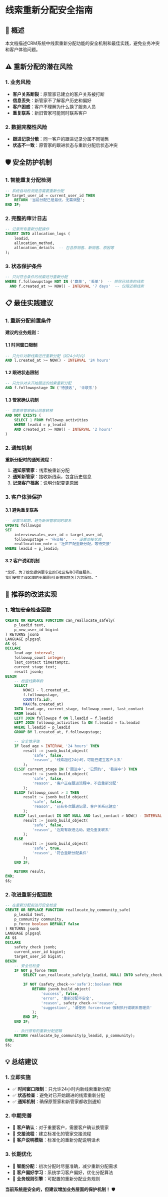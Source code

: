 # 线索重新分配安全指南

## 🎯 概述

本文档描述CRM系统中线索重新分配功能的安全机制和最佳实践，避免业务冲突和客户体验问题。

## ⚠️ 重新分配的潜在风险

### 1. 业务风险
- **客户关系断裂**：原管家已建立的客户关系被打断
- **信息丢失**：新管家不了解客户历史和偏好
- **客户困惑**：客户不理解为什么换了服务人员
- **重复联系**：新旧管家可能同时联系客户

### 2. 数据完整性风险
- **跟进记录分散**：同一客户的跟进记录分属不同销售
- **状态不一致**：原管家的跟进状态与重新分配后状态冲突

## 🛡️ 安全防护机制

### 1. 智能重复分配检测
```sql
-- 系统自动检测是否需要重新分配
IF target_user_id = current_user_id THEN
    RETURN '当前分配已是最优，无需调整';
END IF;
```

### 2. 完整的审计日志
```sql
-- 记录所有重新分配操作
INSERT INTO allocation_logs (
    leadid, 
    allocation_method,
    allocation_details  -- 包含原销售、新销售、原因等
);
```

### 3. 状态保护条件
```sql
-- 只对符合条件的线索进行重新分配
WHERE f.followupstage NOT IN ('赢单', '丢单')  -- 排除已结束的线索
  AND f.created_at >= NOW() - INTERVAL '7 days'  -- 仅限近期线索
```

## 📋 最佳实践建议

### 1. 重新分配前置条件
**建议的业务规则：**

#### 1.1 时间窗口限制
```sql
-- 只允许对新线索进行重新分配（如24小时内）
AND l.created_at >= NOW() - INTERVAL '24 hours'
```

#### 1.2 跟进状态限制
```sql
-- 只允许对未开始跟进的线索重新分配
AND f.followupstage IN ('待接收', '未联系')
```

#### 1.3 管家确认机制
```sql
-- 需要原管家确认同意转移
AND NOT EXISTS (
    SELECT 1 FROM followup_activities 
    WHERE leadid = p_leadid 
    AND created_at >= NOW() - INTERVAL '2 hours'
)
```

### 2. 通知机制
**重新分配时的通知流程：**

1. **通知原管家**：线索被重新分配
2. **通知新管家**：接收新线索，包含历史信息
3. **记录客户档案**：说明分配变更原因

### 3. 客户体验保护

#### 3.1 避免重复联系
```sql
-- 设置冷却期，避免新旧管家同时联系
UPDATE followups 
SET 
    interviewsales_user_id = target_user_id,
    followupstage = '待交接',  -- 设置交接状态
    reallocation_note = '社区匹配重新分配，等待交接'
WHERE leadid = p_leadid;
```

#### 3.2 客户说明机制
```
"您好，为了给您提供更专业的[社区名称]项目服务，
我们安排了该区域的专属顾问[新管家姓名]为您服务。"
```

## 🔧 推荐的改进实现

### 1. 增加安全检查函数
```sql
CREATE OR REPLACE FUNCTION can_reallocate_safely(
    p_leadid text,
    p_new_user_id bigint
) RETURNS jsonb
LANGUAGE plpgsql
AS $$
DECLARE
    lead_age interval;
    followup_count integer;
    last_contact timestamptz;
    current_stage text;
    result jsonb;
BEGIN
    -- 检查线索年龄
    SELECT 
        NOW() - l.created_at,
        f.followupstage,
        COUNT(fa.id),
        MAX(fa.created_at)
    INTO lead_age, current_stage, followup_count, last_contact
    FROM leads l
    LEFT JOIN followups f ON l.leadid = f.leadid
    LEFT JOIN followup_activities fa ON f.leadid = fa.leadid
    WHERE l.leadid = p_leadid
    GROUP BY l.created_at, f.followupstage;
    
    -- 安全性评估
    IF lead_age > INTERVAL '24 hours' THEN
        result := jsonb_build_object(
            'safe', false,
            'reason', '线索超过24小时，可能已建立客户关系'
        );
    ELSIF current_stage IN ('跟进中', '已预约', '看房中') THEN
        result := jsonb_build_object(
            'safe', false,
            'reason', '客户正在跟进流程中，不宜重新分配'
        );
    ELSIF followup_count > 3 THEN
        result := jsonb_build_object(
            'safe', false,
            'reason', '已有多次跟进记录，客户关系已建立'
        );
    ELSIF last_contact IS NOT NULL AND last_contact > NOW() - INTERVAL '2 hours' THEN
        result := jsonb_build_object(
            'safe', false,
            'reason', '近期有跟进活动，避免重复联系'
        );
    ELSE
        result := jsonb_build_object(
            'safe', true,
            'reason', '符合重新分配条件'
        );
    END IF;
    
    RETURN result;
END;
$$;
```

### 2. 改进重新分配函数
```sql
-- 在重新分配前进行安全检查
CREATE OR REPLACE FUNCTION reallocate_by_community_safe(
    p_leadid text,
    p_community community,
    p_force boolean DEFAULT false
) RETURNS jsonb
LANGUAGE plpgsql
AS $$
DECLARE
    safety_check jsonb;
    current_user_id bigint;
    target_user_id bigint;
BEGIN
    -- 安全性检查
    IF NOT p_force THEN
        SELECT can_reallocate_safely(p_leadid, NULL) INTO safety_check;
        
        IF NOT (safety_check->>'safe')::boolean THEN
            RETURN jsonb_build_object(
                'success', false,
                'error', '重新分配不安全',
                'reason', safety_check->>'reason',
                'suggestion', '请使用 force=true 强制执行或联系管理员'
            );
        END IF;
    END IF;
    
    -- 执行原有的重新分配逻辑
    RETURN reallocate_by_community(p_leadid, p_community);
END;
$$;
```

## 💡 总结建议

### 1. 立即实施
- ✅ **时间窗口限制**：只允许24小时内新线索重新分配
- ✅ **状态检查**：避免对已开始跟进的线索重新分配
- ✅ **通知机制**：确保原管家和新管家都收到通知

### 2. 中期完善
- 🔄 **客户确认**：对于重要客户，需要客户确认换管家
- 🔄 **交接流程**：建立标准化的管家交接流程
- 🔄 **客户说明模板**：标准化的重新分配说明话术

### 3. 长期优化
- 🚀 **智能分配**：初次分配时尽量准确，减少重新分配需求
- 🚀 **客户偏好学习**：系统学习客户偏好，优化分配算法
- 🚀 **业务规则引擎**：可配置的重新分配业务规则

**当前系统是安全的，但建议增加业务层面的保护机制！** 🛡️ 